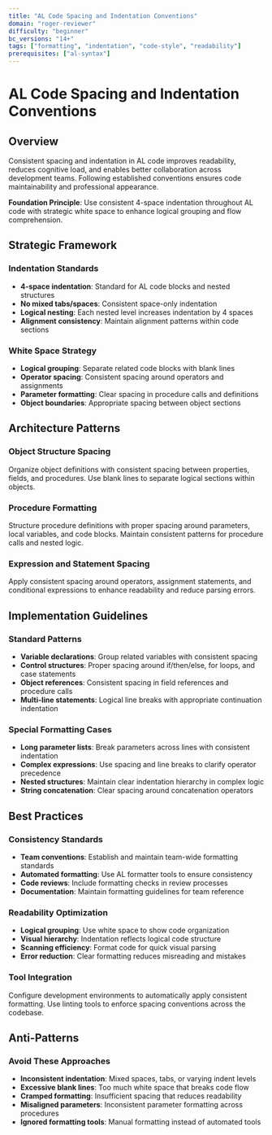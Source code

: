 ```yaml
---
title: "AL Code Spacing and Indentation Conventions"
domain: "roger-reviewer"
difficulty: "beginner"
bc_versions: "14+"
tags: ["formatting", "indentation", "code-style", "readability"]
prerequisites: ["al-syntax"]
---
```

# AL Code Spacing and Indentation Conventions

## Overview

Consistent spacing and indentation in AL code improves readability, reduces cognitive load, and enables better collaboration across development teams. Following established conventions ensures code maintainability and professional appearance.

**Foundation Principle**: Use consistent 4-space indentation throughout AL code with strategic white space to enhance logical grouping and flow comprehension.

## Strategic Framework

### Indentation Standards
- **4-space indentation**: Standard for AL code blocks and nested structures
- **No mixed tabs/spaces**: Consistent space-only indentation
- **Logical nesting**: Each nested level increases indentation by 4 spaces
- **Alignment consistency**: Maintain alignment patterns within code sections

### White Space Strategy
- **Logical grouping**: Separate related code blocks with blank lines
- **Operator spacing**: Consistent spacing around operators and assignments
- **Parameter formatting**: Clear spacing in procedure calls and definitions
- **Object boundaries**: Appropriate spacing between object sections

## Architecture Patterns

### Object Structure Spacing
Organize object definitions with consistent spacing between properties, fields, and procedures. Use blank lines to separate logical sections within objects.

### Procedure Formatting
Structure procedure definitions with proper spacing around parameters, local variables, and code blocks. Maintain consistent patterns for procedure calls and nested logic.

### Expression and Statement Spacing
Apply consistent spacing around operators, assignment statements, and conditional expressions to enhance readability and reduce parsing errors.

## Implementation Guidelines

### Standard Patterns
- **Variable declarations**: Group related variables with consistent spacing
- **Control structures**: Proper spacing around if/then/else, for loops, and case statements
- **Object references**: Consistent spacing in field references and procedure calls
- **Multi-line statements**: Logical line breaks with appropriate continuation indentation

### Special Formatting Cases
- **Long parameter lists**: Break parameters across lines with consistent indentation
- **Complex expressions**: Use spacing and line breaks to clarify operator precedence
- **Nested structures**: Maintain clear indentation hierarchy in complex logic
- **String concatenation**: Clear spacing around concatenation operators

## Best Practices

### Consistency Standards
- **Team conventions**: Establish and maintain team-wide formatting standards
- **Automated formatting**: Use AL formatter tools to ensure consistency
- **Code reviews**: Include formatting checks in review processes
- **Documentation**: Maintain formatting guidelines for team reference

### Readability Optimization
- **Logical grouping**: Use white space to show code organization
- **Visual hierarchy**: Indentation reflects logical code structure
- **Scanning efficiency**: Format code for quick visual parsing
- **Error reduction**: Clear formatting reduces misreading and mistakes

### Tool Integration
Configure development environments to automatically apply consistent formatting. Use linting tools to enforce spacing conventions across the codebase.

## Anti-Patterns

### Avoid These Approaches
- **Inconsistent indentation**: Mixed spaces, tabs, or varying indent levels
- **Excessive blank lines**: Too much white space that breaks code flow
- **Cramped formatting**: Insufficient spacing that reduces readability
- **Misaligned parameters**: Inconsistent parameter formatting across procedures
- **Ignored formatting tools**: Manual formatting instead of automated tools

